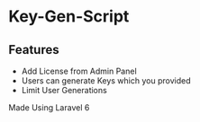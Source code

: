 # Key-Gen-Script

## Features 
- Add License from Admin Panel
- Users can generate Keys which you provided
- Limit User Generations 


Made Using Laravel 6
